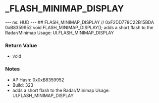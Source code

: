 # _FLASH_MINIMAP_DISPLAY

--- ns: HUD --- ## FLASH_MINIMAP_DISPLAY  // 0xF2DD778C22B15BDA 0xB8359952 void FLASH_MINIMAP_DISPLAY();  adds a short flash to the Radar/Minimap Usage: UI.FLASH_MINIMAP_DISPLAY

### Return Value
* void

### Notes
* AP Hash: 0x0xB8359952
* Build: 323
* adds a short flash to the Radar/Minimap
Usage: UI.FLASH_MINIMAP_DISPLAY


